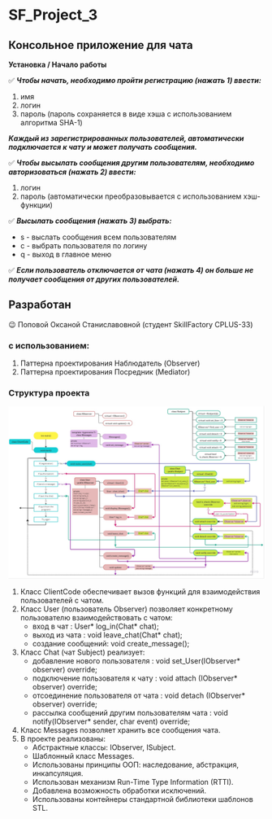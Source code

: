 # SF_Project_3
## Консольное приложение для чата
**Установка / Начало работы**

:white_check_mark: ___Чтобы начать, необходимо пройти регистрацию (нажать 1) ввести:___
1. имя
2. логин
3. пароль (пароль сохраняется в виде хэша с использованием алгоритма SHA-1)

___Каждый из зарегистрированных пользователей, автоматически подключается к чату
и может получать сообщения.___

:white_check_mark: ___Чтобы высылать сообщения другим пользователям, необходимо авторизоваться (нажать 2) ввести:___
1. логин
2. пароль (автоматически преобразовывается с использованием хэш-функции)

:white_check_mark: ___Высылать сообщения (нажать 3) выбрать:___
- s - выслать сообщения всем пользователям
- c - выбрать пользователя по логину
- q - выход в главное меню

:white_check_mark: ___Если пользователь отключается от чата (нажать 4) он больше не получает сообщения от других пользователей.___

## Разработан
:wink: Поповой Оксаной Станиславовной (студент SkillFactory CPLUS-33)

### c использованием:
1. Паттерна проектирования Наблюдатель (Observer)
2. Паттерна проектирования Посредник (Mediator)

### Структура проекта
![struct](/images/Project_1.jpg)

1. Класс ClientCode обеспечивает вызов функций для взаимодействия пользователей с чатом.
2. Класс User (пользователь Observer) позволяет конкретному пользователю взаимодействовать с чатом:
      - вход в чат : User* log_in(Chat* chat);
      - выход из чата : void leave_chat(Chat* chat);
      - создание сообщений: void create_message();
3. Класс Chat (чат Subject) реализует:
      - добавление нового пользователя : void set_User(IObserver* observer) override;
      - подключение пользователя к чату : void attach (IObserver* observer) override;
      - отсоединение пользователя от чата : void detach (IObserver* observer) override;
      - рассылка сообщений другим пользователям чата : void notify(IObserver* sender, char event) override;
5. Класс Messages позволяет хранить все сообщения чата.
6. В проекте реализованы:
      - Абстрактные классы: IObserver, ISubject.
      - Шаблонный класс Messages.
      - Использованы принципы ООП: наследование, абстракция, инкапсуляция.
      - Использован механизм Run-Time Type Information (RTTI).
      - Добавлена возможность обработки исключений.
      - Использованы контейнеры cтандартной библиотеки шаблонов STL.

